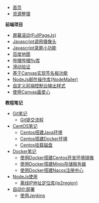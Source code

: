 - [首页](/src/pages/home.md)
- [资源整理](/src/docs/资源整理/README.md)

**前端项目**
- [屏幕滚动(FullPageJs)](/src/docs/Project/屏幕滚动(FullPageJs)/屏幕滚动(FullPageJs).md)
- [Javascript调用摄像头](/src/docs/Project/Javascript调用摄像头/Javascript调用摄像头.md)
- [Javascript录屏小功能](/src/docs/Project/Javascript录屏小功能/Javascript录屏小功能.md)
- [百度地图](/src/docs/Project/百度地图/百度地图.md)
- [哔哩哔哩flv库](/src/docs/Project/哔哩哔哩flv库/哔哩哔哩flv库.md)
- [滑动验证](/src/docs/Project/滑动验证/滑动验证.md)
- [基于Canvas实现签名板功能](/src/docs/Project/基于Canvas实现签名板功能/基于Canvas实现签名板功能.md)
- [NodeJs邮件操作库(NodeMailer)](/src/docs/Project/NodeJs邮件操作库(NodeMailer)/NodeJs邮件操作库(NodeMailer).md)
- [自定义前端控制台输出样式](/src/docs/Project/自定义前端控制台输出样式/自定义前端控制台输出样式.md)
- [使用Canvas画爱心](/src/docs/Project/使用Canvas画爱心/使用Canvas画爱心.md)

**教程笔记**

- [Git笔记](/src/docs/notes/Git/README.md)
    - [Git提交流程](/src/docs/notes/Git/Git提交流程/Git提交流程.md)
- [CentOS笔记](/src/docs/notes/Centos/README.md)
    - [Centos搭建Java环境](/src/docs/notes/Centos/Centos搭建Java环境/Centos搭建Java环境.md)
    - [Centos搭建Docker环境](/src/docs/notes/Centos/Centos搭建Docker环境/Centos搭建Docker环境.md)
    - [Centos挂载磁盘](/src/docs/notes/Centos/Centos挂载磁盘/Centos挂载磁盘.md)
- [Docker笔记](/src/docs/notes/Docker/README.md)
    - [使用Docker搭建Centos开发环境镜像](/src/docs/notes/Docker/使用Docker搭建Centos开发环境镜像/使用Docker搭建Centos开发环境镜像.md)
    - [使用Docker搭建Minio存储服务器](/src/docs/notes/Docker/使用Docker搭建Minio存储服务器/使用Docker搭建Minio存储服务器.md)
    - [使用Docker搭建Nacos注册中心](/src/docs/notes/Docker/使用Docker搭建Nacos注册中心/README.md)
- [NodeJs使用](/src/docs/notes/NodeJs/README.md)
    - [离线IP地址定位库(ip2region)](/src/docs/notes/NodeJs/离线IP地址定位库/离线IP地址定位库.md)
- [自动化部署](/src/docs/notes/自动化部署/README.md)
    - [使用Jenkins](/src/docs/notes/自动化部署/Jenkins/README.md)




